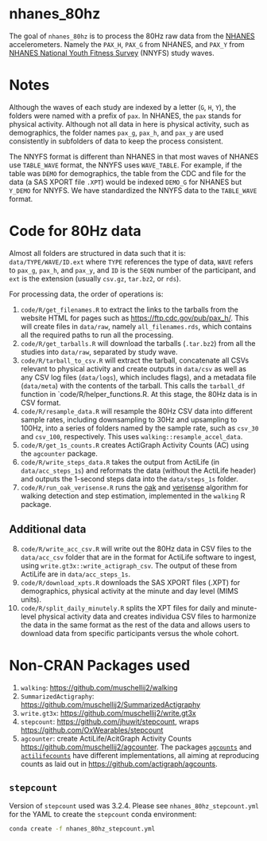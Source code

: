 
<!-- README.md is generated from README.Rmd. Please edit that file -->

# nhanes_80hz

<!-- badges: start -->
<!-- badges: end -->

The goal of `nhanes_80hz` is to process the 80Hz raw data from the
[NHANES](https://wwwn.cdc.gov/nchs/nhanes/Search/DataPage.aspx?Component=Examination)
accelerometers. Namely the `PAX_H`, `PAX_G` from NHANES, and `PAX_Y`
from [NHANES National Youth Fitness
Survey](https://www.cdc.gov/nchs/nnyfs/index.htm) (NNYFS) study waves.

# Notes

Although the waves of each study are indexed by a letter (`G`, `H`,
`Y`), the folders were named with a prefix of `pax`. In NHANES, the
`pax` stands for physical activity. Although not all data in here is
physical activity, such as demographics, the folder names `pax_g`,
`pax_h`, and `pax_y` are used consistently in subfolders of data to keep
the process consistent.

The NNYFS format is different than NHANES in that most waves of NHANES
use `TABLE_WAVE` format, the NNYFS uses `WAVE_TABLE`. For example, if
the table was `DEMO` for demographics, the table from the CDC and file
for the data (a SAS XPORT file `.XPT`) would be indexed `DEMO_G` for
NHANES but `Y_DEMO` for NNYFS. We have standardized the NNYFS data to
the `TABLE_WAVE` format.

# Code for 80Hz data

Almost all folders are structured in data such that it is:
`data/TYPE/WAVE/ID.ext` where `TYPE` references the type of data, `WAVE`
refers to `pax_g`, `pax_h`, and `pax_y`, and `ID` is the `SEQN` number
of the participant, and `ext` is the extension (usually `csv.gz`,
`tar.bz2`, or `rds`).

For processing data, the order of operations is:

1.  `code/R/get_filenames.R` to extract the links to the tarballs from
    the website HTML for pages such as <https://ftp.cdc.gov/pub/pax_h/>.
    This will create files in `data/raw`, namely `all_filenames.rds`,
    which contains all the required paths to run all the processing.
2.  `code/R/get_tarballs.R` will download the tarballs (`.tar.bz2`) from
    all the studies into `data/raw`, separated by study wave.
3.  `code/R/tarball_to_csv.R` will extract the tarball, concatenate all
    CSVs relevant to physical activity and create outputs in `data/csv`
    as well as any CSV log files (`data/logs`), which includes flags),
    and a metadata file (`data/meta`) with the contents of the tarball.
    This calls the `tarball_df` function in \`code/R/helper_functions.R.
    At this stage, the 80Hz data is in CSV format.
4.  `code/R/resample_data.R` will resample the 80Hz CSV data into
    different sample rates, including downsampling to 30Hz and
    upsampling to 100Hz, into a series of folders named by the sample
    rate, such as `csv_30` and `csv_100`, respectively. This uses
    `walking::resample_accel_data`.
5.  `code/R/get_1s_counts.R` creates ActiGraph Activity Counts (AC)
    using the `agcounter` package.
6.  `code/R/write_steps_data.R` takes the output from ActiLife (in
    `data/acc_steps_1s`) and reformats the data (without the ActiLife
    header) and outputs the 1-second steps data into the `data/steps_1s`
    folder.
7.  `code/R/run_oak_verisense.R` runs the
    [oak](https://github.com/onnela-lab/forest/) and
    [verisense](https://github.com/ShimmerEngineering/Verisense-Toolbox/tree/master/Verisense_step_algorithm)
    algorithm for walking detection and step estimation, implemented in
    the `walking` R package.

## Additional data

8.  `code/R/write_acc_csv.R` will write out the 80Hz data in CSV files
    to the `data/acc_csv` folder that are in the format for ActiLife
    software to ingest, using `write.gt3x::write_actigraph_csv`. The
    output of these from ActiLife are in `data/acc_steps_1s`.
9.  `code/R/download_xpts.R` downloads the SAS XPORT files (.XPT) for
    demographics, physical activity at the minute and day level (MIMS
    units).
10. `code/R/split_daily_minutely.R` splits the XPT files for daily and
    minute-level physical activity data and creates individua CSV files
    to harmonize the data in the same format as the rest of the data and
    allows users to download data from specific participants versus the
    whole cohort.

# Non-CRAN Packages used

1.  `walking`: <https://github.com/muschellij2/walking>
2.  `SummarizedActigraphy`:
    <https://github.com/muschellij2/SummarizedActigraphy>
3.  `write.gt3x`: <https://github.com/muschellij2/write.gt3x>
4.  `stepcount`: <https://github.com/jhuwit/stepcount>, wraps
    <https://github.com/OxWearables/stepcount>
5.  `agcounter`: create ActiLife/AcitGraph Activity Counts
    <https://github.com/muschellij2/agcounter>. The packages
    [`agcounts`](https://github.com/bhelsel/agcounts) and
    [`actilifecounts`](https://github.com/jhmigueles/actilifecounts)
    have different implementations, all aiming at reproducing counts as
    laid out in <https://github.com/actigraph/agcounts>.

## `stepcount`

Version of `stepcount` used was 3.2.4. Please see
`nhanes_80hz_stepcount.yml` for the YAML to create the `stepcount` conda
environment:

``` bash
conda create -f nhanes_80hz_stepcount.yml
```
